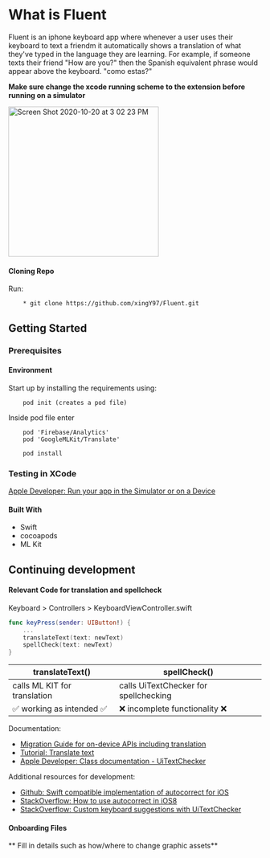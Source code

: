 

 # **What is Fluent** 
 Fluent is an iphone keyboard app where whenever a user uses their keyboard to text a friendm it automatically shows a translation of what they've typed in the language they are learning. For example, if someone texts their friend "How are you?" then the Spanish equivalent phrase would appear above the keyboard. "como estas?"



**Make sure change the xcode running scheme to the extension before running on a simulator**

<img width="299" alt="Screen Shot 2020-10-20 at 3 02 23 PM" src="https://user-images.githubusercontent.com/45300300/96632169-52bf1f80-12e5-11eb-883f-ae10c31ae464.png">

<h4>Cloning Repo</h4>
Run:

```xcode
    * git clone https://github.com/xingY97/Fluent.git
```
## Getting Started

<h3>Prerequisites</h3>

<h4>Environment</h4>
Start up by installing the requirements using:

```cocoapods
    pod init (creates a pod file)
```
Inside pod file enter
```
    pod 'Firebase/Analytics'
    pod 'GoogleMLKit/Translate'
```
```
    pod install
```

<h3>Testing in XCode</h3>

[Apple Developer: Run your app in the Simulator or on a Device](https://developer.apple.com/documentation/xcode/running_your_app_in_the_simulator_or_on_a_device)

<h4>Built With</h4>

* Swift
* cocoapods
* ML Kit 

## Continuing development
<h4>Relevant Code for translation and spellcheck</h4>
Keyboard > Controllers > KeyboardViewController.swift

```Swift
func keyPress(sender: UIButton!) {
    ...
    translateText(text: newText)
    spellCheck(text: newText)
}
```
| translateText() | spellCheck() |
| --- | --- |
| calls ML KIT for translation | calls UiTextChecker for spellchecking |
| :white_check_mark: working as intended :white_check_mark: | :x: incomplete functionality :x: |

Documentation:
* [Migration Guide for on-device APIs including translation](https://developers.google.com/ml-kit/migration)
* [Tutorial: Translate text](https://firebase.google.com/docs/ml-kit/ios/translate-text)
* [Apple Developer: Class documentation - UiTextChecker](https://developer.apple.com/documentation/uikit/uitextchecker) 

Additional resources for development: 
* [Github: Swift compatible implementation of autocorrect for iOS](https://github.com/ansonl/ios-uitextchecker-autocorrect)
* [StackOverflow: How to use autocorrect in iOS8](https://stackoverflow.com/questions/24627616/how-to-use-autocorrection-and-shortcut-list-in-ios8-custom-keyboard)
* [StackOverflow: Custom keyboard suggestions with UiTextChecker](https://stackoverflow.com/questions/46153376/ios-custom-keyboard-suggestions-with-uitextchecker)

<h4>Onboarding Files</h4>
** Fill in details such as how/where to change graphic assets**